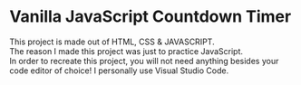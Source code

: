 # Vanilla JavaScript Countdown Timer

This project is made  out of HTML, CSS & JAVASCRIPT. <br>
The reason I made this project was just to practice JavaScript. <br>
In order to recreate this project, you will not need anything besides your code editor of choice! I personally use Visual Studio Code.
